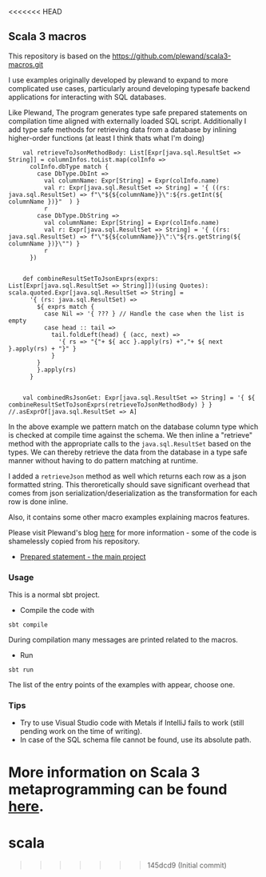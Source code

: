 <<<<<<< HEAD
## Scala 3 macros

This repository is based on the https://github.com/plewand/scala3-macros.git

I use examples originally developed by plewand to expand to more complicated use cases, particularly around developing typesafe backend applications for interacting with SQL databases.

Like Plewand, The program generates type safe prepared statements on compilation time aligned with externally loaded SQL script.
Additionally I add type safe methods for retrieving data from a database by inlining higher-order functions (at least I think thats what I'm doing)

```
    val retrieveToJsonMethodBody: List[Expr[java.sql.ResultSet => String]] = columnInfos.toList.map(colInfo =>
      colInfo.dbType match {
        case DbType.DbInt =>
          val columnName: Expr[String] = Expr(colInfo.name) 
          val r: Expr[java.sql.ResultSet => String] = '{ ((rs: java.sql.ResultSet) => f"\"${${columnName}}\":${rs.getInt(${ columnName })}"  ) }
          r
        case DbType.DbString =>
          val columnName: Expr[String] = Expr(colInfo.name) 
          val r: Expr[java.sql.ResultSet => String] = '{ ((rs: java.sql.ResultSet) => f"\"${${columnName}}\":\"${rs.getString(${ columnName })}\"") }
          r
      })


    def combineResultSetToJsonExprs(exprs: List[Expr[java.sql.ResultSet => String]])(using Quotes): scala.quoted.Expr[java.sql.ResultSet => String] =
      '{ (rs: java.sql.ResultSet) =>
        ${ exprs match {
          case Nil => '{ ??? } // Handle the case when the list is empty
          case head :: tail =>
            tail.foldLeft(head) { (acc, next) =>
              '{ rs => "{"+ ${ acc }.apply(rs) +","+ ${ next }.apply(rs) + "}" }
            }
        }
        }.apply(rs)
      }


    val combinedRsJsonGet: Expr[java.sql.ResultSet => String] = '{ ${ combineResultSetToJsonExprs(retrieveToJsonMethodBody) } } //.asExprOf[java.sql.ResultSet => A]
```

In the above example we pattern match on the database column type which is checked at compile time against the schema. We then inline a "retrieve" method with the appropriate calls to the `java.sql.ResultSet` based on the types. We can thereby retrieve the data from the database in a type safe manner without having to do pattern matching at runtime. 

I added a `retrieveJson` method as well which returns each row as a json formatted string. This theroretically should save significant overhead that comes from json serialization/deserialization as the transformation for each row is done inline.


Also, it contains some other macro examples explaining macros features. 

Please visit Plewand's  blog [here](https://pawel7.medium.com/scala-3-macros-without-pain-ce54d116880a) for more information - some of the code is shamelessly copied from his repository.


* [Prepared statement - the main project](src/main/scala/scalamacros/statements)

### Usage

This is a normal sbt project. 

* Compile the code with 
```
sbt compile
``` 
During compilation many messages are printed related to the macros.

* Run
```
sbt run
```
The list of the entry points of the examples with appear, choose one.

### Tips
* Try to use Visual Studio code with Metals if IntelliJ fails to work (still pending work on the time of writing).
* In case of the SQL schema file cannot be found, use its absolute path.

More information on Scala 3 metaprogramming can be found 
[here](https://docs.scala-lang.org/scala3/reference/metaprogramming.html).
=======
# scala
>>>>>>> 145dcd9 (Initial commit)
